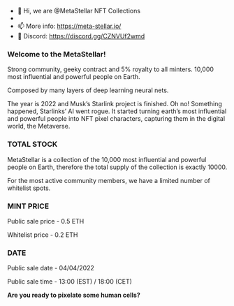 - 👋 Hi, we are @MetaStellar NFT Collections
- 
- 📫 More info: https://meta-stellar.io/
- 🔗 Discord: https://discord.gg/CZNVUf2wmd 

### Welcome to the MetaStellar!

Strong community, geeky contract and 5% royalty to all minters. 10,000 most influential and powerful people on Earth.

Composed by many layers of deep learning neural nets.

The year is 2022 and Musk’s Starlink project is finished. Oh no! Something happened, Starlinks’ AI went rogue. It started turning earth’s most influential and powerful people into NFT pixel characters, capturing them in the digital world, the Metaverse.


### TOTAL STOCK

MetaStellar is a collection of the 10,000 most influential and powerful people on Earth, therefore the total supply of the collection is exactly 10000.

For the most active community members, we have a limited number of whitelist spots.

### MINT PRICE

Public sale price - 0.5 ETH

Whitelist price - 0.2 ETH

### DATE

Public sale date - 04/04/2022

Public sale time - 13:00 (EST) / 18:00 (CET)

**Are you ready to pixelate some human cells?**

<!---
MetaStellar/MetaStellar is a ✨ special ✨ repository because its `README.md` (this file) appears on your GitHub profile.
You can click the Preview link to take a look at your changes.
--->
